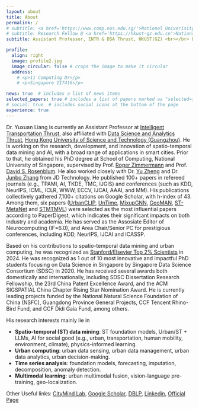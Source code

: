 ```yaml
---
layout: about
title: About
permalink: /
# subtitle: <a href='https://www.comp.nus.edu.sg/'>National Univerisity of Singapore</a>. 11 Computing Dr, Singapore 117416.
# subtitle: Research Fellow @ <a href='https://hkust-gz.edu.cn'>National University of Singapore</a>
subtitle: Assistant Professor, INTR & DSA Thrust, HKUST(GZ) <br></br> Leading the <a href='https://citymind.top'>CityMind Lab</a>

profile:
  align: right
  image: profile2.jpg
  image_circular: false # crops the image to make it circular
  address: 
    # <p>11 Computing Dr</p>
    # <p>Singapore 117416</p>

news: true  # includes a list of news items
selected_papers: true # includes a list of papers marked as "selected={true}"
# social: true  # includes social icons at the bottom of the page
experience: true
---
```


Dr. Yuxuan Liang is currently an Assistant Professor at [Intelligent Transportation Thrust](https://hkust-gz.edu.cn/academics/hubs-and-thrust-areas/systems-hub/intelligent-transportation/), also affiliated with [Data Science and Analytics Thrust](https://hkust-gz.edu.cn/academics/hubs-and-thrust-areas/information-hub/data-science-and-analytics/), [Hong Kong University of Science and Technology (Guangzhou)](https://hkust-gz.edu.cn/). He is working on the research, development, and innovation of spatio-temporal data mining and AI, with a broad range of applications in smart cities. Prior to that, he obtained his PhD degree at School of Computing, National University of Singapore, supervised by Prof. [Roger Zimmermann](https://www.comp.nus.edu.sg/cs/people/rogerz) and Prof. [David S. Rosenblum](https://cs.gmu.edu/~dsr/). He also worked closely with Dr. [Yu Zheng](http://urban-computing.com/yuzheng) and Dr. [Junbo Zhang](https://zhangjunbo.org/) from JD Technology. He published 100+ papers in refereed journals (e.g., TPAMI, AI, TKDE, TMC, IJGIS) and conferences (such as KDD, NeurIPS, ICML, ICLR, WWW, ECCV, IJCAI, AAAI, and MM). His publications collectively gathered 7,100+ citations on Google Scholar, with h-index of 43. Among them, six papers ([UrbanCLIP](https://arxiv.org/pdf/2310.18340), [UnTime](https://arxiv.org/pdf/2310.09751), [MixupGNN](https://bhooi.github.io/papers/mixup_web21.pdf), [GeoMAN](https://www.ijcai.org/Proceedings/2018/0476.pdf), [ST-MetaNet](http://urban-computing.com/pdf/kdd_2019_camera_ready_ST_MetaNet.pdf) and [STMTMVL](https://www.microsoft.com/en-us/research/wp-content/uploads/2016/06/ijcai16-Zheng-water-quality.pdf)) were selected as the most influential papers according to PaperDigest, which indicates their significant impacts on both industry and academia. He has served as the Assosiate Editor of Neurocomputing (IF=6.0), and Area Chair/Senior PC for prestigious conferences, including KDD, NeurIPS, IJCAI and ICASSP. 

Based on his contributions to spatio-temporal data mining and urban computing, he was recognized as [Stanford/Elsevier Top 2% Scientists](https://elsevier.digitalcommonsdata.com/datasets/btchxktzyw/7) in 2024. He was recognized as 1 out of 10 most innovative and impactful PhD students focusing on Data Science in Singapore by Singapore Data Science Consortium (SDSC) in 2020. He has received several awards both domestically and internationally, including SDSC Dissertation Research Fellowship, the 23rd China Patent Excellence Award, and the ACM SIGSPATIAL China Chapter Rising Star Nomination Award. He is currently leading projects funded by the National Natural Science Foundation of China (NSFC), Guangdong Province General Projects, CCF Tencent Rhino-Bird Fund, and CCF Didi Gaia Fund, among others.

His research interests mainly lie in
- **Spatio-temporal (ST) data mining**: ST foundation models, Urban/ST + LLMs, AI for social good (e.g., urban, transportation, human mobility, environment, climate), physics-informed learning.
- **Urban computing**: urban data sensing, urban data management, urban data analytics, urban decision-making.
- **Time series analysis**: foundation models, forecasting, imputation, decomposition, anomaly detection.
- **Multimodal learning**: urban multimodal fusion, vision-language pre-training, geo-localization.

Other Useful links: [CityMind Lab](https://citymind.top), [Google Scholar](https://scholar.google.com/citations?user=n9cODgcAAAAJ), [DBLP](https://dblp.org/pid/183/0977.html), [Linkedin](https://www.linkedin.com/in/yoshall/), [Official Page](https://facultyprofiles.hkust-gz.edu.cn/faculty-personal-page/LIANG-Yuxuan/yuxuanliang)

<!-- Write your biography here. Tell the world about yourself. Link to your favorite [subreddit](http://reddit.com). You can put a picture in, too. The code is already in, just name your picture `prof_pic.jpg` and put it in the `img/` folder.

Put your address / P.O. box / other info right below your picture. You can also disable any these elements by editing `profile` property of the YAML header of your `_pages/about.md`. Edit `_bibliography/papers.bib` and Jekyll will render your [publications page](/al-folio/publications/) automatically.

Link to your social media connections, too. This theme is set up to use [Font Awesome icons](http://fortawesome.github.io/Font-Awesome/) and [Academicons](https://jpswalsh.github.io/academicons/), like the ones below. Add your Facebook, Twitter, LinkedIn, Google Scholar, or just disable all of them. -->
